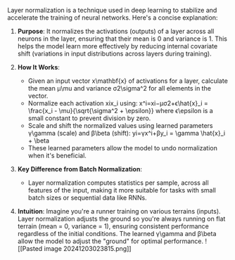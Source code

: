 Layer normalization is a technique used in deep learning to stabilize and accelerate the training of neural networks. Here's a concise explanation:

1. **Purpose**: It normalizes the activations (outputs) of a layer across all neurons in the layer, ensuring that their mean is 0 and variance is 1. This helps the model learn more effectively by reducing internal covariate shift (variations in input distributions across layers during training).
    
2. **How It Works**:
    
    - Given an input vector x\mathbf{x} of activations for a layer, calculate the mean μ\mu and variance σ2\sigma^2 for all elements in the vector.
    - Normalize each activation xix_i using: x^i=xi−μσ2+ϵ\hat{x}_i = \frac{x_i - \mu}{\sqrt{\sigma^2 + \epsilon}} where ϵ\epsilon is a small constant to prevent division by zero.
    - Scale and shift the normalized values using learned parameters γ\gamma (scale) and β\beta (shift): yi=γx^i+βy_i = \gamma \hat{x}_i + \beta
    - These learned parameters allow the model to undo normalization when it's beneficial.
3. **Key Difference from Batch Normalization**:
    
    - Layer normalization computes statistics per sample, across all features of the input, making it more suitable for tasks with small batch sizes or sequential data like RNNs.
4. **Intuition**: Imagine you're a runner training on various terrains (inputs). Layer normalization adjusts the ground so you're always running on flat terrain (mean = 0, variance = 1), ensuring consistent performance regardless of the initial conditions. The learned γ\gamma and β\beta allow the model to adjust the "ground" for optimal performance.
![[Pasted image 20241203023815.png]]
